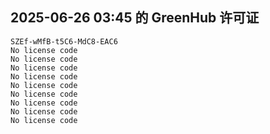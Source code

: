 ## 2025-06-26 03:45 的 GreenHub 许可证
```
SZEf-wMfB-t5C6-MdC8-EAC6
No license code
No license code
No license code
No license code
No license code
No license code
No license code
No license code
No license code
```
